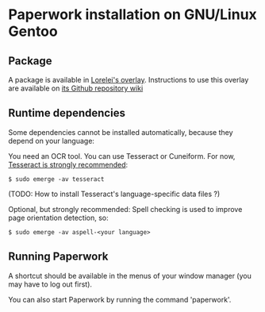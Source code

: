 # Paperwork installation on GNU/Linux Gentoo

## Package

A package is available in [Lorelei's overlay](https://github.com/bignaux/lorelei-overlay).
Instructions to use this overlay are available on
[its Github repository wiki](https://github.com/bignaux/lorelei-overlay/wiki)


## Runtime dependencies

Some dependencies cannot be installed automatically, because they depend on your language:

You need an OCR tool. You can use Tesseract or Cuneiform. For now,
[Tesseract is strongly recommended](https://github.com/jflesch/pyocr/issues/2):

    $ sudo emerge -av tesseract

(TODO: How to install Tesseract's language-specific data files ?)

Optional, but strongly recommended:
Spell checking is used to improve page orientation detection, so:

    $ sudo emerge -av aspell-<your language>


## Running Paperwork

A shortcut should be available in the menus of your window manager (you may
have to log out first).

You can also start Paperwork by running the command 'paperwork'.
